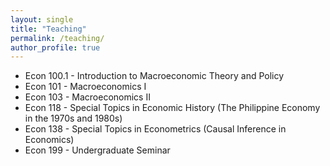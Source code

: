 ```yaml
---
layout: single
title: "Teaching"
permalink: /teaching/
author_profile: true
---
```


* Econ 100.1 - Introduction to Macroeconomic Theory and Policy
* Econ 101 - Macroeconomics I
* Econ 103 - Macroeconomics II
* Econ 118 - Special Topics in Economic History (The Philippine Economy in the 1970s and 1980s)
* Econ 138 - Special Topics in Econometrics (Causal Inference in Economics)
* Econ 199 - Undergraduate Seminar